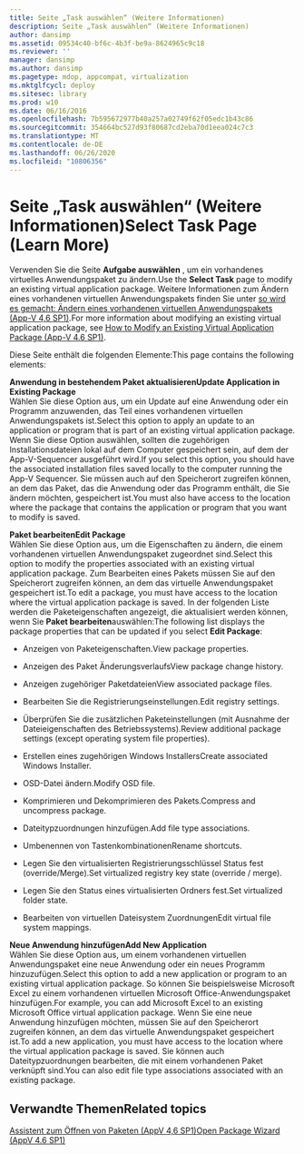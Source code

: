 ```yaml
---
title: Seite „Task auswählen“ (Weitere Informationen)
description: Seite „Task auswählen“ (Weitere Informationen)
author: dansimp
ms.assetid: 09534c40-bf6c-4b3f-be9a-8624965c9c18
ms.reviewer: ''
manager: dansimp
ms.author: dansimp
ms.pagetype: mdop, appcompat, virtualization
ms.mktglfcycl: deploy
ms.sitesec: library
ms.prod: w10
ms.date: 06/16/2016
ms.openlocfilehash: 7b595672977b40a257a02749f62f05edc1b43c86
ms.sourcegitcommit: 354664bc527d93f80687cd2eba70d1eea024c7c3
ms.translationtype: MT
ms.contentlocale: de-DE
ms.lasthandoff: 06/26/2020
ms.locfileid: "10806356"
---
```

# <span data-ttu-id="8fcf8-103">Seite „Task auswählen“ (Weitere Informationen)</span><span class="sxs-lookup"><span data-stu-id="8fcf8-103">Select Task Page (Learn More)</span></span>


<span data-ttu-id="8fcf8-104">Verwenden Sie die Seite **Aufgabe auswählen** , um ein vorhandenes virtuelles Anwendungspaket zu ändern.</span><span class="sxs-lookup"><span data-stu-id="8fcf8-104">Use the **Select Task** page to modify an existing virtual application package.</span></span> <span data-ttu-id="8fcf8-105">Weitere Informationen zum Ändern eines vorhandenen virtuellen Anwendungspakets finden Sie unter [so wird es gemacht: Ändern eines vorhandenen virtuellen Anwendungspakets (App-V 4,6 SP1)](how-to-modify-an-existing-virtual-application-package--app-v-46-sp1-.md).</span><span class="sxs-lookup"><span data-stu-id="8fcf8-105">For more information about modifying an existing virtual application package, see [How to Modify an Existing Virtual Application Package (App-V 4.6 SP1)](how-to-modify-an-existing-virtual-application-package--app-v-46-sp1-.md).</span></span>

<span data-ttu-id="8fcf8-106">Diese Seite enthält die folgenden Elemente:</span><span class="sxs-lookup"><span data-stu-id="8fcf8-106">This page contains the following elements:</span></span>

<a href="" id="update-application-in-existing-package"></a>**<span data-ttu-id="8fcf8-107">Anwendung in bestehendem Paket aktualisieren</span><span class="sxs-lookup"><span data-stu-id="8fcf8-107">Update Application in Existing Package</span></span>**  
<span data-ttu-id="8fcf8-108">Wählen Sie diese Option aus, um ein Update auf eine Anwendung oder ein Programm anzuwenden, das Teil eines vorhandenen virtuellen Anwendungspakets ist.</span><span class="sxs-lookup"><span data-stu-id="8fcf8-108">Select this option to apply an update to an application or program that is part of an existing virtual application package.</span></span> <span data-ttu-id="8fcf8-109">Wenn Sie diese Option auswählen, sollten die zugehörigen Installationsdateien lokal auf dem Computer gespeichert sein, auf dem der App-V-Sequencer ausgeführt wird.</span><span class="sxs-lookup"><span data-stu-id="8fcf8-109">If you select this option, you should have the associated installation files saved locally to the computer running the App-V Sequencer.</span></span> <span data-ttu-id="8fcf8-110">Sie müssen auch auf den Speicherort zugreifen können, an dem das Paket, das die Anwendung oder das Programm enthält, die Sie ändern möchten, gespeichert ist.</span><span class="sxs-lookup"><span data-stu-id="8fcf8-110">You must also have access to the location where the package that contains the application or program that you want to modify is saved.</span></span>

<a href="" id="edit-package"></a>**<span data-ttu-id="8fcf8-111">Paket bearbeiten</span><span class="sxs-lookup"><span data-stu-id="8fcf8-111">Edit Package</span></span>**  
<span data-ttu-id="8fcf8-112">Wählen Sie diese Option aus, um die Eigenschaften zu ändern, die einem vorhandenen virtuellen Anwendungspaket zugeordnet sind.</span><span class="sxs-lookup"><span data-stu-id="8fcf8-112">Select this option to modify the properties associated with an existing virtual application package.</span></span> <span data-ttu-id="8fcf8-113">Zum Bearbeiten eines Pakets müssen Sie auf den Speicherort zugreifen können, an dem das virtuelle Anwendungspaket gespeichert ist.</span><span class="sxs-lookup"><span data-stu-id="8fcf8-113">To edit a package, you must have access to the location where the virtual application package is saved.</span></span> <span data-ttu-id="8fcf8-114">In der folgenden Liste werden die Paketeigenschaften angezeigt, die aktualisiert werden können, wenn Sie **Paket bearbeiten**auswählen:</span><span class="sxs-lookup"><span data-stu-id="8fcf8-114">The following list displays the package properties that can be updated if you select **Edit Package**:</span></span>

-   <span data-ttu-id="8fcf8-115">Anzeigen von Paketeigenschaften.</span><span class="sxs-lookup"><span data-stu-id="8fcf8-115">View package properties.</span></span>

-   <span data-ttu-id="8fcf8-116">Anzeigen des Paket Änderungsverlaufs</span><span class="sxs-lookup"><span data-stu-id="8fcf8-116">View package change history.</span></span>

-   <span data-ttu-id="8fcf8-117">Anzeigen zugehöriger Paketdateien</span><span class="sxs-lookup"><span data-stu-id="8fcf8-117">View associated package files.</span></span>

-   <span data-ttu-id="8fcf8-118">Bearbeiten Sie die Registrierungseinstellungen.</span><span class="sxs-lookup"><span data-stu-id="8fcf8-118">Edit registry settings.</span></span>

-   <span data-ttu-id="8fcf8-119">Überprüfen Sie die zusätzlichen Paketeinstellungen (mit Ausnahme der Dateieigenschaften des Betriebssystems).</span><span class="sxs-lookup"><span data-stu-id="8fcf8-119">Review additional package settings (except operating system file properties).</span></span>

-   <span data-ttu-id="8fcf8-120">Erstellen eines zugehörigen Windows Installers</span><span class="sxs-lookup"><span data-stu-id="8fcf8-120">Create associated Windows Installer.</span></span>

-   <span data-ttu-id="8fcf8-121">OSD-Datei ändern.</span><span class="sxs-lookup"><span data-stu-id="8fcf8-121">Modify OSD file.</span></span>

-   <span data-ttu-id="8fcf8-122">Komprimieren und Dekomprimieren des Pakets.</span><span class="sxs-lookup"><span data-stu-id="8fcf8-122">Compress and uncompress package.</span></span>

-   <span data-ttu-id="8fcf8-123">Dateitypzuordnungen hinzufügen.</span><span class="sxs-lookup"><span data-stu-id="8fcf8-123">Add file type associations.</span></span>

-   <span data-ttu-id="8fcf8-124">Umbenennen von Tastenkombinationen</span><span class="sxs-lookup"><span data-stu-id="8fcf8-124">Rename shortcuts.</span></span>

-   <span data-ttu-id="8fcf8-125">Legen Sie den virtualisierten Registrierungsschlüssel Status fest (override/Merge).</span><span class="sxs-lookup"><span data-stu-id="8fcf8-125">Set virtualized registry key state (override / merge).</span></span>

-   <span data-ttu-id="8fcf8-126">Legen Sie den Status eines virtualisierten Ordners fest.</span><span class="sxs-lookup"><span data-stu-id="8fcf8-126">Set virtualized folder state.</span></span>

-   <span data-ttu-id="8fcf8-127">Bearbeiten von virtuellen Dateisystem Zuordnungen</span><span class="sxs-lookup"><span data-stu-id="8fcf8-127">Edit virtual file system mappings.</span></span>

<a href="" id="add-new-application"></a>**<span data-ttu-id="8fcf8-128">Neue Anwendung hinzufügen</span><span class="sxs-lookup"><span data-stu-id="8fcf8-128">Add New Application</span></span>**  
<span data-ttu-id="8fcf8-129">Wählen Sie diese Option aus, um einem vorhandenen virtuellen Anwendungspaket eine neue Anwendung oder ein neues Programm hinzuzufügen.</span><span class="sxs-lookup"><span data-stu-id="8fcf8-129">Select this option to add a new application or program to an existing virtual application package.</span></span> <span data-ttu-id="8fcf8-130">So können Sie beispielsweise Microsoft Excel zu einem vorhandenen virtuellen Microsoft Office-Anwendungspaket hinzufügen.</span><span class="sxs-lookup"><span data-stu-id="8fcf8-130">For example, you can add Microsoft Excel to an existing Microsoft Office virtual application package.</span></span> <span data-ttu-id="8fcf8-131">Wenn Sie eine neue Anwendung hinzufügen möchten, müssen Sie auf den Speicherort zugreifen können, an dem das virtuelle Anwendungspaket gespeichert ist.</span><span class="sxs-lookup"><span data-stu-id="8fcf8-131">To add a new application, you must have access to the location where the virtual application package is saved.</span></span> <span data-ttu-id="8fcf8-132">Sie können auch Dateitypzuordnungen bearbeiten, die mit einem vorhandenen Paket verknüpft sind.</span><span class="sxs-lookup"><span data-stu-id="8fcf8-132">You can also edit file type associations associated with an existing package.</span></span>

## <span data-ttu-id="8fcf8-133">Verwandte Themen</span><span class="sxs-lookup"><span data-stu-id="8fcf8-133">Related topics</span></span>


[<span data-ttu-id="8fcf8-134">Assistent zum Öffnen von Paketen (AppV 4,6 SP1)</span><span class="sxs-lookup"><span data-stu-id="8fcf8-134">Open Package Wizard (AppV 4.6 SP1)</span></span>](open-package-wizard---appv-46-sp1-.md)

 

 





